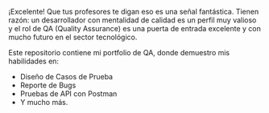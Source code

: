 ¡Excelente! Que tus profesores te digan eso es una señal fantástica. Tienen razón: un desarrollador con mentalidad de calidad es un perfil muy valioso y el rol de QA (Quality Assurance) es una puerta de entrada excelente y con mucho futuro en el sector tecnológico.

Este repositorio contiene mi portfolio de QA, donde demuestro mis habilidades en:
- Diseño de Casos de Prueba
- Reporte de Bugs
- Pruebas de API con Postman
- Y mucho más.

